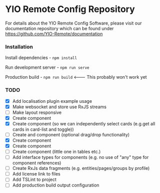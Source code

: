 # YIO Remote Config Repository

For details about the YIO Remote Config Software, please visit our documentation repository which can be found under
https://github.com/YIO-Remote/documentation

### Installation
Install dependencies - `npm install`

Run development server - `npm run serve`

Production build - `npm run build` <--- This probably won't work yet

### TODO
- [x] Add localisation plugin example usage
- [x] Make websocket and store use RxJS streams
- [ ] Make layout responsive
- [x] Create <card> component
- [x] Create <card-list> component (so we can independently select cards (e.g.get all cards in card-list and toggle))
- [ ] Create <list> and <list-item> component (optional drag/drop functionality)
- [x] Create <table> component
- [x] Create <remote-control> component
- [ ] Create <delete-icon> component (little one in tables etc.)
- [ ] Add interface types for components (e.g. no use of "any" type for component references)
- [ ] Create RxJs data fragments (e.g. entities/pages/groups by profile)
- [ ] Add license link to files
- [ ] Add TSLint to project
- [ ] Add production build output configuration
